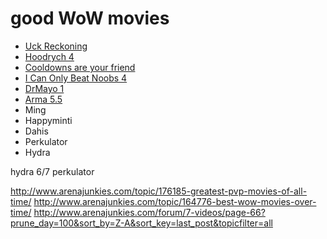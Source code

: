 # good WoW movies

- [Uck Reckoning](https://www.warcraftmovies.com/movieview.php?id=115995)
- [Hoodrych 4](https://www.warcraftmovies.com/movieview.php?id=141071)
- [Cooldowns are your friend](https://www.warcraftmovies.com/movieview.php?id=698)
- [I Can Only Beat Noobs 4](https://www.warcraftmovies.com/movieview.php?id=29067)
- [DrMayo 1](https://www.warcraftmovies.com/movieview.php?id=165735)
- [Arma 5.5](https://www.warcraftmovies.com/movieview.php?id=135573)
- Ming
- Happyminti
- Dahis
- Perkulator
- Hydra

hydra 6/7
perkulator

http://www.arenajunkies.com/topic/176185-greatest-pvp-movies-of-all-time/
http://www.arenajunkies.com/topic/164776-best-wow-movies-over-time/
http://www.arenajunkies.com/forum/7-videos/page-66?prune_day=100&sort_by=Z-A&sort_key=last_post&topicfilter=all
